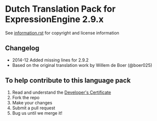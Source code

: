 
# Dutch Translation Pack for ExpressionEngine 2.9.x

See [information.rst](information.rst) for copyright and license information

## Changelog

- 2014-12 Added missing lines for 2.9.2
- Based on the original translation work by Willem de Boer (@boer025)


## To help contribute to this language pack

1. Read and understand the [Developer's Certificate](information.rst)
2. Fork the repo
3. Make your changes
4. Submit a pull request
5. Bug us until we merge it!

